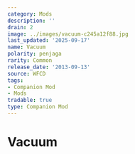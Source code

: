 ```yaml
---
category: Mods
description: ''
drain: 2
image: ../images/vacuum-c245a12f88.jpg
last_updated: '2025-09-17'
name: Vacuum
polarity: penjaga
rarity: Common
release_date: '2013-09-13'
source: WFCD
tags:
- Companion Mod
- Mods
tradable: true
type: Companion Mod
---
```


# Vacuum

